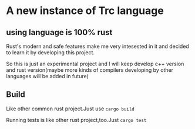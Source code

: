 # A new instance of Trc language

## using language is 100% rust

Rust's modern and safe features make me very intesested in it and decided to learn it by developing this project.

So this is just an experimental project and I will keep develop c++ version and rust version(maybe more kinds of compilers developing by other languages will be added in future)

## Build

Like other common rust project.Just use ```cargo build```

Running tests is like other rust project,too.Just ```cargo test```
